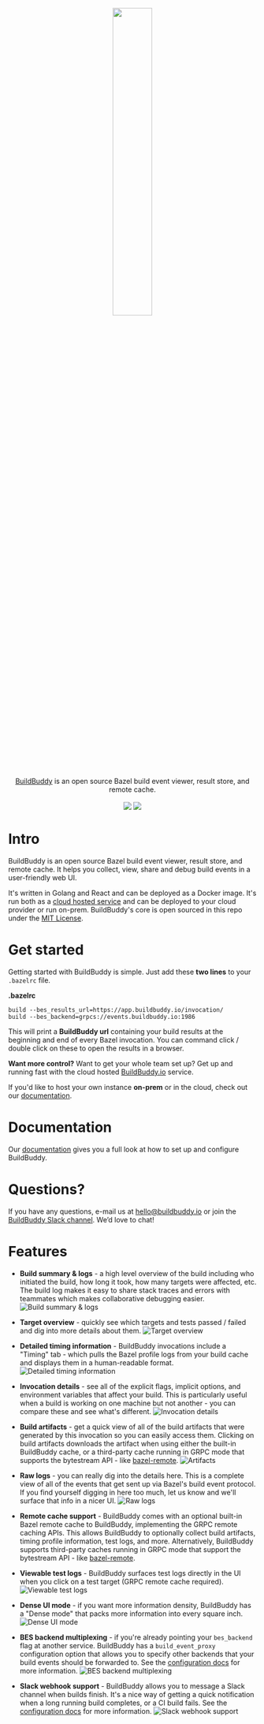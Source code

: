 <p align="center">
  <img width="40%" src="https://buildbuddy.io/images/header.png?version=1"><br/>
  <a href="https://buildbuddy.io">BuildBuddy</a> is an open source Bazel build event viewer, result store, and remote cache.<br/><br/>
  <img src="https://img.shields.io/badge/License-MIT-green.svg" />
  <img src="https://img.shields.io/github/workflow/status/buildbuddy-io/buildbuddy/CI" />
</p>

# Intro
BuildBuddy is an open source Bazel build event viewer, result store, and remote cache. It helps you collect, view, share and debug build events in a user-friendly web UI.

It's written in Golang and React and can be deployed as a Docker image. It's run both as a [cloud hosted service](https://buildbuddy.io) and can be deployed to your cloud provider or run on-prem. BuildBuddy's core is open sourced in this repo under the [MIT License](https://github.com/buildbuddy-io/buildbuddy/blob/master/LICENSE).

# Get started

Getting started with BuildBuddy is simple. Just add these **two lines** to your `.bazelrc` file.

**.bazelrc**
```
build --bes_results_url=https://app.buildbuddy.io/invocation/
build --bes_backend=grpcs://events.buildbuddy.io:1986
```

This will print a **BuildBuddy url** containing your build results at the beginning and end of every Bazel invocation. You can command click / double click on these to open the results in a browser.

**Want more control?** Want to get your whole team set up? Get up and running fast with the cloud hosted [BuildBuddy.io](https://buildbuddy.io) service.

If you'd like to host your own instance **on-prem** or in the cloud, check out our [documentation](https://github.com/buildbuddy-io/buildbuddy/blob/master/docs/introduction.md).

# Documentation

Our [documentation](https://github.com/buildbuddy-io/buildbuddy/blob/master/docs/introduction.md) gives you a full look at how to set up and configure BuildBuddy.

# Questions?
If you have any questions, e-mail us at [hello@buildbuddy.io](mailto:hello@buildbuddy.io) or join the [BuildBuddy Slack channel](https://join.slack.com/t/buildbuddy/shared_invite/zt-e0cugoo1-GiHaFuzzOYBPQzl9rkUR_g). We’d love to chat!

# Features

- **Build summary & logs** - a high level overview of the build including who initiated the build, how long it took, how many targets were affected, etc. The build log makes it easy to share stack traces and errors with teammates which makes collaborative debugging easier.
![Build summary & logs](https://buildbuddy.io/preview/invocation.png)
 
- **Target overview** - quickly see which targets and tests passed / failed and dig into more details about them.
![Target overview](https://buildbuddy.io/preview/targets.png)

- **Detailed timing information** - BuildBuddy invocations include a "Timing" tab - which pulls the Bazel profile logs from your build cache and displays them in a human-readable format.
![Detailed timing information](https://buildbuddy.io/preview/timing.png)
 
- **Invocation details** - see all of the explicit flags, implicit options, and environment variables that affect your build. This is particularly useful when a build is working on one machine but not another - you can compare these and see what's different.
![Invocation details](https://buildbuddy.io/preview/details.png)
 
- **Build artifacts** - get a quick view of all of the build artifacts that were generated by this invocation so you can easily access them. Clicking on build artifacts downloads the artifact when using either the built-in BuildBuddy cache, or a third-party cache running in GRPC mode that supports the bytestream API - like [bazel-remote](https://github.com/buchgr/bazel-remote).
![Artifacts](https://buildbuddy.io/preview/artifacts.png)
 
- **Raw logs** - you can really dig into the details here. This is a complete view of all of the events that get sent up via Bazel's build event protocol. If you find yourself digging in here too much, let us know and we'll surface that info in a nicer UI.
![Raw logs](https://buildbuddy.io/preview/raw.png)

- **Remote cache support** - BuildBuddy comes with an optional built-in Bazel remote cache to BuildBuddy, implementing the GRPC remote caching APIs. This allows BuildBuddy to optionally collect build artifacts, timing profile information, test logs, and more. Alternatively, BuildBuddy supports third-party caches running in GRPC mode that support the bytestream API - like [bazel-remote](https://github.com/buchgr/bazel-remote).
  
- **Viewable test logs** - BuildBuddy surfaces test logs directly in the UI when you click on a test target (GRPC remote cache required).
![Viewable test logs](https://buildbuddy.io/preview/test_log.png)

- **Dense UI mode** - if you want more information density, BuildBuddy has a "Dense mode" that packs more information into every square inch.
![Dense UI mode](https://buildbuddy.io/preview/dense.png)

- **BES backend multiplexing** - if you're already pointing your `bes_backend` flag at another service. BuildBuddy has a `build_event_proxy` configuration option that allows you to specify other backends that your build events should be forwarded to. See the [configuration docs](https://github.com/buildbuddy-io/buildbuddy/blob/master/CONFIG.md#buildeventproxy) for more information. 
![BES backend multiplexing](https://buildbuddy.io/preview/multiplex.png)

- **Slack webhook support** - BuildBuddy allows you to message a Slack channel when builds finish. It's a nice way of getting a quick notification when a long running build completes, or a CI build fails. See the [configuration docs](https://github.com/buildbuddy-io/buildbuddy/blob/master/CONFIG.md#integrations) for more information. 
![Slack webhook support](https://buildbuddy.io/preview/slack.png)